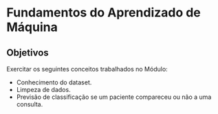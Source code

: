 # Fundamentos do Aprendizado de Máquina

## Objetivos
Exercitar os seguintes conceitos trabalhados no Módulo:

* Conhecimento do dataset.
* Limpeza de dados.
* Previsão de classificação se um paciente compareceu ou não a uma consulta.
